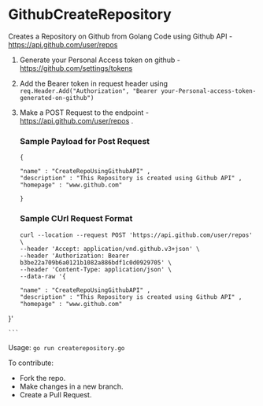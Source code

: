 # GithubCreateRepository

Creates a Repository on Github from Golang Code using Github API - https://api.github.com/user/repos

1. Generate your Personal Access token on github -  https://github.com/settings/tokens

2. Add the Bearer token in request header using ``` req.Header.Add("Authorization", "Bearer your-Personal-access-token-generated-on-github")  ``` 

3. Make a POST Request to the endpoint -  https://api.github.com/user/repos .

    ### Sample Payload for Post Request

    ```
    {

    "name" : "CreateRepoUsingGithubAPI" ,
    "description" : "This Repository is created using Github API" ,
    "homepage" : "www.github.com"

    }

    ```

    ### Sample CUrl Request Format

    ```
    curl --location --request POST 'https://api.github.com/user/repos' \
    --header 'Accept: application/vnd.github.v3+json' \
    --header 'Authorization: Bearer b3be22a709b6a0121b1082a886bdf1c0d0929705' \
    --header 'Content-Type: application/json' \
    --data-raw '{

    "name" : "CreateRepoUsingGithubAPI" ,
    "description" : "This Repository is created using Github API" ,
    "homepage" : "www.github.com"
}'

    ```

Usage:  ``` go run createrepository.go ```

To contribute:

* Fork the repo.
* Make changes in a new branch.
* Create a Pull Request.